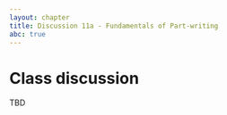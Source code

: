 ```yaml
---
layout: chapter
title: Discussion 11a - Fundamentals of Part-writing
abc: true
---
```


# Class discussion

TBD